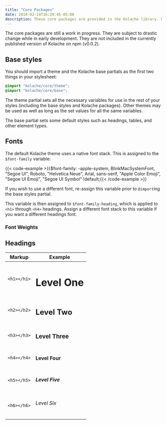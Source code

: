 ```yaml
---
title: "Core Packages"
date: 2018-02-14T16:29:45-05:00
description: These core packages are provided in the Kolache library. Use `@import` to import them from `kolache/core/*`.
---
```


<div class="alert alert--danger">
The core packages are still a work in progress. They are subject to drastic change while in early development. They are not included in the currently published version of Kolache on npm (v0.0.2).
</div>

## Base styles

You should import a theme and the Kolache base partials as the first two things in your stylesheet:

```css
@import "kolache/core/theme";
@import "kolache/core/base";
```

The theme partial sets all the necessary variables for use in the rest of your styles (including the base styles and Kolache packages). Other themes may be used as well as long as the set values for all the same variables.

The base partial sets some default styles such as headings, tables, and other element types.

## Fonts

The default Kolache theme uses a native font stack. This is assigned to the `$font-family` variable:

{{< code-example >}}$font-family: -apple-system, BlinkMacSystemFont, "Segoe UI", Roboto,
  "Helvetica Neue", Arial, sans-serif, "Apple Color Emoji",
  "Segoe UI Emoji", "Segoe UI Symbol" !default;{{< /code-example >}}

If you wish to use a different font, re-assign this variable prior to `@import`ing the base styles partial.

This variable is then assigned to `$font-family-heading`, which is applied to `<h1>` through `<h4>` headings. Assign a different font stack to this variable if you want a different headings font.

### Font Weights
<!-- font scalar? -->
<!-- ems, paddings, etc? -->

## Headings

| Markup      | Example              |
| ----------- | -------------------- |
| `<h1></h1>` | <h1>Level One</h1>   |
| `<h2></h2>` | <h2>Level Two</h2>   |
| `<h3></h3>` | <h3>Level Three</h3> |
| `<h4></h4>` | <h4>Level Four</h4>  |
| `<h5></h5>` | <h5>Level Five</h5>  |
| `<h6></h6>` | <h6>Level Six</h6>   |
